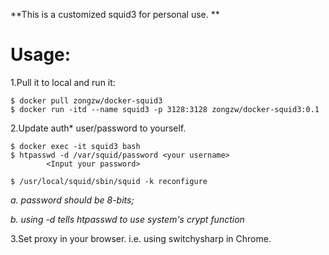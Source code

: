 **This is a customized squid3 for personal use. **

# Usage: 

1.Pull it to local and run it: 
```
$ docker pull zongzw/docker-squid3
$ docker run -itd --name squid3 -p 3128:3128 zongzw/docker-squid3:0.1 

```
2.Update auth* user/password to yourself.
```
$ docker exec -it squid3 bash 
$ htpasswd -d /var/squid/password <your username>
        <Input your password> 

$ /usr/local/squid/sbin/squid -k reconfigure
```
_a. password should be 8-bits;_

_b. using -d tells htpasswd to use system's crypt function_

3.Set proxy in your browser. i.e. using switchysharp in Chrome.